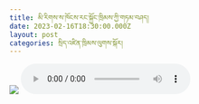 ```yaml
---
title: མི་རིགས་ས་ཁོངས་རང་སྐྱོང་ཁྲིམས་ཀྱི་གཏམ་བཤད།
date: 2023-02-16T18:30:00.000Z
layout: post
categories: སྲིད་འཛིན་ཁྲིམས་ལུགས་སྐོར།
---
```


![](https://trimleng.org/wp-content/uploads/2023/02/20210320131452525252.jpg) <audio controls src="http://trimleng.org/wp-content/uploads/2023/02/མི་རིགས་ས་ཁོངས་རང་སྐྱོང་།.mp3"></audio>
